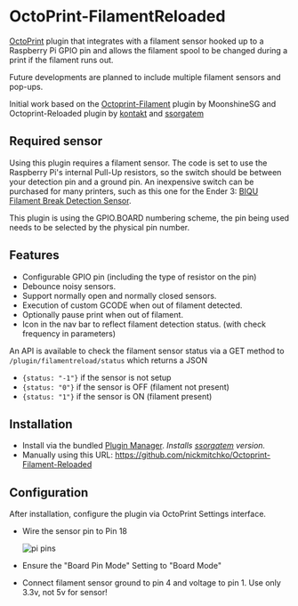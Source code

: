 # OctoPrint-FilamentReloaded

[OctoPrint](http://octoprint.org/) plugin that integrates with a filament sensor hooked up to a Raspberry Pi GPIO pin and allows the filament spool to be changed during a print if the filament runs out.

Future developments are planned to include multiple filament sensors and pop-ups.

Initial work based on the [Octoprint-Filament](https://github.com/MoonshineSG/Octoprint-Filament) plugin by MoonshineSG and Octoprint-Reloaded plugin by [kontakt](https://github.com/kontakt/Octoprint-Filament-Reloaded/archive/master.zip) and [ssorgatem](https://github.com/ssorgatem/Octoprint-Filament-Reloaded/archive/master.zip)

## Required sensor

Using this plugin requires a filament sensor. The code is set to use the Raspberry Pi's internal Pull-Up resistors, so the switch should be between your detection pin and a ground pin. An inexpensive switch can be purchased for many printers, such as this one for the Ender 3: [BIQU Filament Break Detection Sensor](https://www.amazon.com/BIQU-Filament-Detection-Accessories-Transparent/dp/B08QJDP36R).

This plugin is using the GPIO.BOARD numbering scheme, the pin being used needs to be selected by the physical pin number.

## Features

* Configurable GPIO pin (including the type of resistor on the pin)
* Debounce noisy sensors.
* Support normally open and normally closed sensors.
* Execution of custom GCODE when out of filament detected.
* Optionally pause print when out of filament.
* Icon in the nav bar to reflect filament detection status. (with check frequency in parameters)

An API is available to check the filament sensor status via a GET method to `/plugin/filamentreload/status` which returns a JSON

- `{status: "-1"}` if the sensor is not setup
- `{status: "0"}` if the sensor is OFF (filament not present)
- `{status: "1"}` if the sensor is ON (filament present)

## Installation

* Install via the bundled [Plugin Manager](https://plugins.octoprint.org/plugins/filament_sensor_reloaded/). _Installs [ssorgatem](https://github.com/ssorgatem/Octoprint-Filament-Reloaded/archive/master.zip) version._
* Manually using this URL: https://github.com/nickmitchko/Octoprint-Filament-Reloaded

## Configuration

After installation, configure the plugin via OctoPrint Settings interface.

* Wire the sensor pin to Pin 18

  ![pi pins](https://user-images.githubusercontent.com/7769991/151637147-26865806-1e60-4114-a93e-4e437530c197.png)
* Ensure the "Board Pin Mode" Setting to "Board Mode"

* Connect filament sensor ground to pin 4 and voltage to pin 1. Use only 3.3v, not 5v for sensor! 


